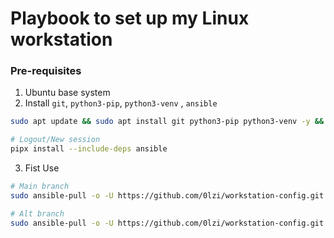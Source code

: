 # Playbook to set up my Linux workstation

### Pre-requisites
1. Ubuntu base system
2. Install `git`, `python3-pip`, `python3-venv` , `ansible`

```bash
sudo apt update && sudo apt install git python3-pip python3-venv -y && python3 -m pip install --user pipx && python3 -m pipx ensurepath 

# Logout/New session
pipx install --include-deps ansible 
```
3. Fist Use

```bash
# Main branch
sudo ansible-pull -o -U https://github.com/0lzi/workstation-config.git

# Alt branch
sudo ansible-pull -o -U https://github.com/0lzi/workstation-config.git -C test1

```